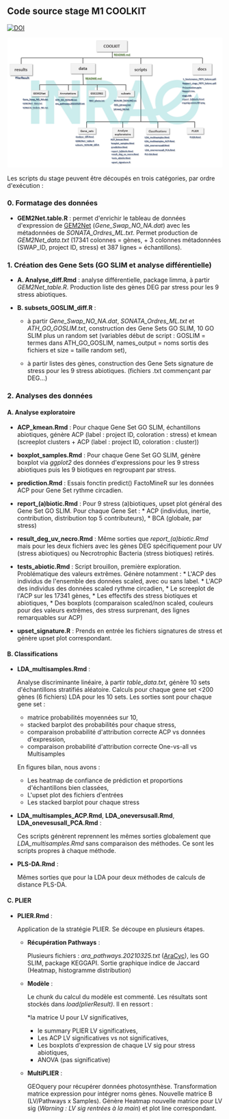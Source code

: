  ## Code source stage M1 COOLKIT  
 
 [![DOI](https://zenodo.org/badge/383136551.svg)](https://zenodo.org/badge/latestdoi/383136551)
 
 ![Organigramme](https://github.com/SolenePety/COOLKIT/blob/main/docs/organigrammeGIT.png)
 
Les scripts du stage peuvent être découpés en trois catégories, par ordre d'exécution :
   
 ### 0. Formatage des données
    
* **GEM2Net.table.R** : 
	permet d'enrichir le tableau de données d'expression de [GEM2Net](http://tools.ips2.u-psud.fr/GEM2NET/) (*Gene_Swap_NO_NA.dat*) avec les métadonnées de *SONATA_Ordres_ML.txt*. Permet production de *GEM2Net_data.txt* (17341 colonnes = gènes, + 3 colonnes métadonnées (SWAP_ID, project ID, stress) et 387 lignes = échantillons).
 
 ### 1. Création des Gene Sets (GO SLIM et analyse différentielle)
    
* **A. Analyse_diff.Rmd** : 
	analyse différentielle, package limma, à partir *GEM2Net_table.R*. Production liste des gènes DEG par stress pour les 9 stress abiotiques.
    
* **B. subsets_GOSLIM_diff.R** : 
	* à partir *Gene_Swap_NO_NA.dat*, *SONATA_Ordres_ML.txt* et *ATH_GO_GOSLIM.txt*, construction des Gene Sets GO SLIM, 10 GO SLIM plus un random set (variables début de script : GOSLIM = termes dans ATH_GO_GOSLIM, names_output = noms sortis des fichiers et size = taille random set), 
		
	* à partir listes des gènes, construction des Gene Sets signature de stress pour les 9 stress abiotiques. (fichiers .txt commençant par DEG...)
 
 ### 2. Analyses des données
 
 #### A. Analyse exploratoire
     
* **ACP_kmean.Rmd** :
	Pour chaque Gene Set GO SLIM, échantillons abiotiques, génère ACP (label : project ID, coloration : stress) et kmean (screeplot clusters + ACP (label : project ID, coloration : cluster))
        
* **boxplot_samples.Rmd** :
	Pour chaque Gene Set GO SLIM, génère boxplot via *ggplot2* des données d'expressions pour les 9 stress abiotiques puis les 9 biotiques en regroupant par stress. 
	
* **prediction.Rmd** : 
	Essais fonctin predict() FactoMineR sur les données ACP pour Gene Set rythme circadien. 

* **report_(a)biotic.Rmd** :
		Pour 9 stress (a)biotiques, upset plot général des Gene Set GO SLIM. Pour chaque Gene Set :
		* ACP (individus, inertie, contribution, distribution top 5 contributeurs),
		* BCA (globale, par stress)

* **result_deg_uv_necro.Rmd** : 
		Même sorties que *report_(a)biotic.Rmd* mais pour les deux fichiers avec les gènes DEG spécifiquement pour UV (stress abiotiques) ou Necrotrophic Bacteria (stress biotiques) retirés.
		
		
* **tests_abiotic.Rmd** :
	Script brouillon, première exploration. Problématique des valeurs extrêmes. Génère notamment :
		* L'ACP des individus de l'ensemble des données scaled, avec ou sans label.
		* L'ACP des individus des données scaled rythme circadien,
		* Le screeplot de l'ACP sur les 17341 gènes,
		* Les effectifs des stress biotiques et abiotiques,
		* Des boxplots (comparaison scaled/non scaled, couleurs pour des valeurs extrêmes, des stress surprenant, des lignes remarquables sur ACP)
	
* **upset_signature.R** :
	Prends en entrée les fichiers signatures de stress et génère upset plot correspondant.
	
     
#### B. Classifications
     
* **LDA_multisamples.Rmd** :
     
	Analyse discriminante linéaire, à partir *table_data.txt*, génère 10 sets d'échantillons stratifiés aléatoire. Calculs pour chaque gene set <200 gènes (6 fichiers) LDA pour les 10 sets. Les sorties sont pour chaque gene set :

	* matrice probabilités moyennées sur 10, 
    * stacked barplot des probabilités pour chaque stress,
    * comparaison probabilité d'attribution correcte ACP vs données d'expression,
    * comparaison probabilité d'attribution correcte One-vs-all vs Multisamples
	
	En figures bilan, nous avons :

    * Les heatmap de confiance de prédiction et proportions d'échantillons bien classées,
    * L'upset plot des fichiers d'entrées
    * Les stacked barplot pour chaque stress
        		
* **LDA_multisamples_ACP.Rmd**, **LDA_oneversusall.Rmd**, **LDA_onevesusall_PCA.Rmd** :

	Ces scripts génèrent reprennent les mêmes sorties globalement que *LDA_multisamples.Rmd* sans comparaison des méthodes. Ce sont les scripts propres à chaque méthode.
        	
* **PLS-DA.Rmd** :	

	Mêmes sorties que pour la LDA pour deux méthodes de calculs de distance PLS-DA.
     
#### C. PLIER

* **PLIER.Rmd** :

	Application de la stratégie PLIER. Se découpe en plusieurs étapes.
		
	* **Récupération Pathways** :
	
		Plusieurs fichiers : *ara_pathways.20210325.txt* ([AraCyc](ftp://ftp.plantcyc.org/Pathways/)), les GO SLIM, package KEGGAPI. Sortie graphique indice de Jaccard (Heatmap, histogramme distribution)

	* **Modèle** :
	
		Le chunk du calcul du modèle est commenté. Les résultats sont stockés dans *load(plierResult)*. Il en ressort :
		
        *la matrice U pour LV significatives, 
        * le summary PLIER LV significatives, 
        * Les ACP LV significatives vs not significatives, 
        * Les boxplots d'expression de chaque LV sig pour stress abiotiques,
        * ANOVA (pas significative)
			
    * **MultiPLIER** :
	
        GEOquery pour récupérer données photosynthèse. Transformation matrice expression pour intégrer noms gènes. Nouvelle matrice B (LV/Pathways x Samples). Génère Heatmap nouvelle matrice pour LV sig (*Warning : LV sig rentrées à la main*) et plot line correspondant.
